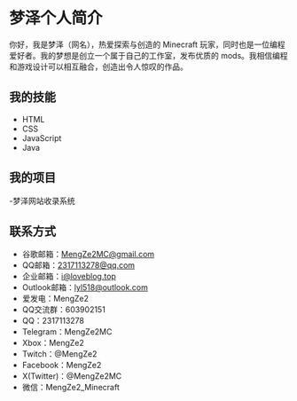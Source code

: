 # 梦泽个人简介

你好，我是梦泽（网名），热爱探索与创造的 Minecraft 玩家，同时也是一位编程爱好者。我的梦想是创立一个属于自己的工作室，发布优质的 mods。我相信编程和游戏设计可以相互融合，创造出令人惊叹的作品。

## 我的技能
- HTML
- CSS
- JavaScript
- Java

## 我的项目
-梦泽网站收录系统

## 联系方式
- 谷歌邮箱：MengZe2MC@gmail.com
- QQ邮箱：2317113278@qq.com
- 企业邮箱：i@loveblog.top
- Outlook邮箱：lyl518@outlook.com
- 爱发电：MengZe2
- QQ交流群：603902151
- QQ：2317113278
- Telegram：MengZe2MC
- Xbox：MengZe2
- Twitch：@MengZe2
- Facebook：MengZe2
- X(Twitter)：@MengZe2MC
- 微信：MengZe2_Minecraft
